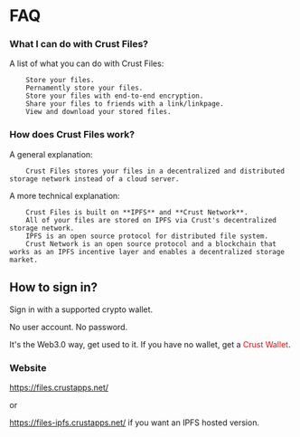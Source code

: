 # FAQ

### What I can do with Crust Files?

A list of what you can do with Crust Files:

        Store your files.
        Pernamently store your files.
        Store your files with end-to-end encryption.
        Share your files to friends with a link/linkpage.
        View and download your stored files.

### How does Crust Files work? 
A general explanation:
        
        Crust Files stores your files in a decentralized and distributed storage network instead of a cloud server.

A more technical explanation:

        Crust Files is built on **IPFS** and **Crust Network**. 
        All of your files are stored on IPFS via Crust's decentralized storage network. 
        IPFS is an open source protocol for distributed file system. 
        Crust Network is an open source protocol and a blockchain that works as an IPFS incentive layer and enables a decentralized storage market.

## How to sign in?
Sign in with a supported crypto wallet.

No user account. No password.

It's the Web3.0 way, get used to it. If you have no wallet, get a <font color="red">Crust Wallet</font>.

### Website
https://files.crustapps.net/

or

https://files-ipfs.crustapps.net/ if you want an IPFS hosted version.



